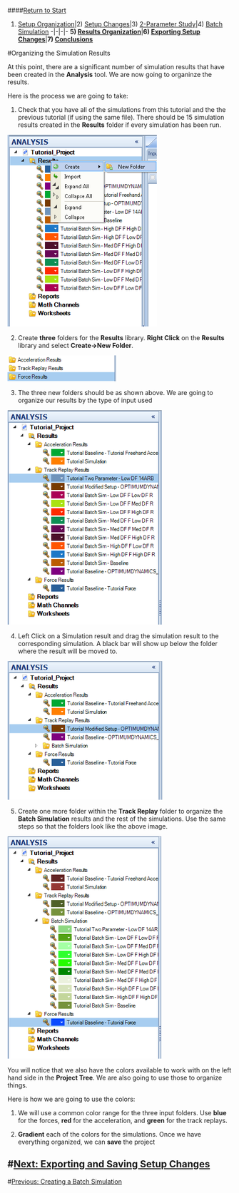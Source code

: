 ####[Return to Start](1_Tutorial_4.md)

1) [Setup Organization](2_VehicleOrg.md)|2) [Setup Changes](3_SetupChange.md)|3) [2-Parameter Study](4_2Param.md)|4) [Batch Simulation](5_BatchSim.md)
-|-|-|-
__5) [Results Organization](6_ResultsOrg.md)__|__6) [Exporting Setup Changes](7_ExportChange.md)__|__7) [Conclusions](8_Conclusions.md)__

#Organizing the Simulation Results

At this point, there are a significant number of simulation results that have been created in the __Analysis__ tool. We are now going to organinze the results.

Here is the process we are going to take:

1) Check that you have all of the simulations from this tutorial and the the previous tutorial (if using the same file). There should be 15 simulation results created in the __Results__ folder if every simulation has been run.

![Results folder](../img/results_folder.png)

2) Create __three__ folders for the __Results__ library. __Right Click__ on the __Results__ library and select __Create->New Folder__.

![New Folders](../img/new_folders.png)

3) The three new folders should be as shown above. We are going to organize our results by the type of input used

![Drag Drop](../img/drag-drop.png)

4) Left Click on a Simulation result and drag the simulation result to the corresponding simulation. A black bar will show up below the folder where the result will be moved to.

![Organized](../img/organized.png)

5) Create one more folder within the __Track Replay__ folder to organize the __Batch Simulation__ results and the rest of the simulations. Use the same steps so that the folders look like the above image.

![Color Organization](../img/color_org.png)

You will notice that we also have the colors available to work with on the left hand side in the __Project Tree__. We are also going to use those to organize things.

Here is how we are going to use the colors:

1) We will use a common color range for the three input folders.  Use __blue__ for the forces, __red__ for the acceleration, and __green__ for the track replays.

2) __Gradient__ each of the colors for the simulations. Once we have everything organized, we can __save__ the project


#[Next: Exporting and Saving Setup Changes](7_ExportChange.md)
---
#[Previous: Creating a Batch Simulation](5_BatchSim.md)